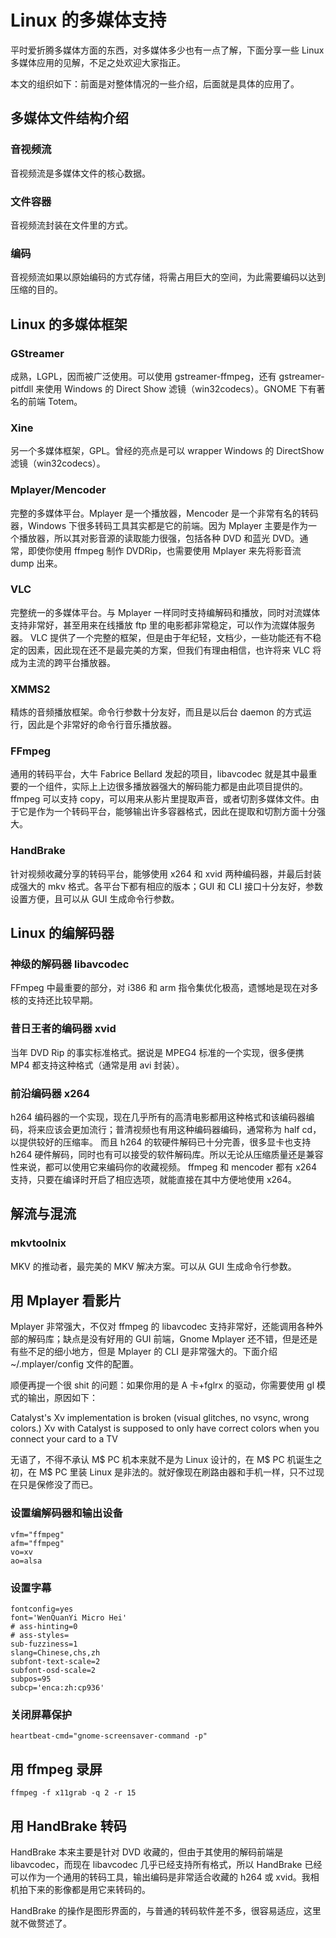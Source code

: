 ---
---

# Linux 的多媒体支持

平时爱折腾多媒体方面的东西，对多媒体多少也有一点了解，下面分享一些 Linux 多媒体应用的见解，不足之处欢迎大家指正。

本文的组织如下：前面是对整体情况的一些介绍，后面就是具体的应用了。

## 多媒体文件结构介绍

### 音视频流

音视频流是多媒体文件的核心数据。

### 文件容器

音视频流封装在文件里的方式。

### 编码

音视频流如果以原始编码的方式存储，将需占用巨大的空间，为此需要编码以达到压缩的目的。

## Linux 的多媒体框架

### GStreamer

成熟，LGPL，因而被广泛使用。可以使用 gstreamer-ffmpeg，还有 gstreamer-pitfdll 来使用 Windows 的 Direct Show 滤镜（win32codecs）。GNOME 下有著名的前端 Totem。

### Xine

另一个多媒体框架，GPL。曾经的亮点是可以 wrapper Windows 的 DirectShow 滤镜（win32codecs）。

### Mplayer/Mencoder

完整的多媒体平台。Mplayer 是一个播放器，Mencoder 是一个非常有名的转码器，Windows 下很多转码工具其实都是它的前端。因为 Mplayer 主要是作为一个播放器，所以其对影音源的读取能力很强，包括各种 DVD 和蓝光 DVD。通常，即使你使用 ffmpeg 制作 DVDRip，也需要使用 Mplayer 来先将影音流 dump 出来。

### VLC

完整统一的多媒体平台。与 Mplayer 一样同时支持编解码和播放，同时对流媒体支持非常好，甚至用来在线播放 ftp 里的电影都非常稳定，可以作为流媒体服务器。 VLC 提供了一个完整的框架，但是由于年纪轻，文档少，一些功能还有不稳定的因素，因此现在还不是最完美的方案，但我们有理由相信，也许将来 VLC 将成为主流的跨平台播放器。

### XMMS2

精炼的音频播放框架。命令行参数十分友好，而且是以后台 daemon 的方式运行，因此是个非常好的命令行音乐播放器。

### FFmpeg

通用的转码平台，大牛 Fabrice Bellard 发起的项目，libavcodec 就是其中最重要的一个组件，实际上上边很多播放器强大的解码能力都是由此项目提供的。 ffmpeg 可以支持 copy，可以用来从影片里提取声音，或者切割多媒体文件。由于它是作为一个转码平台，能够输出许多容器格式，因此在提取和切割方面十分强大。

### HandBrake

针对视频收藏分享的转码平台，能够使用 x264 和 xvid 两种编码器，并最后封装成强大的 mkv 格式。各平台下都有相应的版本；GUI 和 CLI 接口十分友好，参数设置方便，且可以从 GUI 生成命令行参数。

## Linux 的编解码器

### 神级的解码器 libavcodec

FFmpeg 中最重要的部分，对 i386 和 arm 指令集优化极高，遗憾地是现在对多核的支持还比较早期。

### 昔日王者的编码器 xvid

当年 DVD Rip 的事实标准格式。据说是 MPEG4 标准的一个实现，很多便携 MP4 都支持这种格式（通常是用 avi 封装）。

### 前沿编码器 x264

h264 编码器的一个实现，现在几乎所有的高清电影都用这种格式和该编码器编码，将来应该会更加流行；普清视频也有用这种编码器编码，通常称为 half cd，以提供较好的压缩率。 而且 h264 的软硬件解码已十分完善，很多显卡也支持 h264 硬件解码，同时也有可以接受的软件解码库。所以无论从压缩质量还是兼容性来说，都可以使用它来编码你的收藏视频。 ffmpeg 和 mencoder 都有 x264 支持，只要在编译时开启了相应选项，就能直接在其中方便地使用 x264。

## 解流与混流

### mkvtoolnix

MKV 的推动者，最完美的 MKV 解决方案。可以从 GUI 生成命令行参数。

## 用 Mplayer 看影片

Mplayer 非常强大，不仅对 ffmpeg 的 libavcodec 支持非常好，还能调用各种外部的解码库；缺点是没有好用的 GUI 前端，Gnome Mplayer 还不错，但是还是有些不足的细小地方，但是 Mplayer 的 CLI 是非常强大的。下面介绍~/.mplayer/config 文件的配置。

顺便再提一个很 shit 的问题：如果你用的是 A 卡+fglrx 的驱动，你需要使用 gl 模式的输出，原因如下：

Catalyst's Xv implementation is broken (visual glitches, no vsync, wrong colors.) Xv with Catalyst is supposed to only have correct colors when you connect your card to a TV

无语了，不得不承认 M$ PC 机本来就不是为 Linux 设计的，在 M$ PC 机诞生之初，在 M\$ PC 里装 Linux 是非法的。就好像现在刷路由器和手机一样，只不过现在只是保修没了而已。

### 设置编解码器和输出设备

    vfm="ffmpeg"
    afm="ffmpeg"
    vo=xv
    ao=alsa

### 设置字幕

    fontconfig=yes
    font='WenQuanYi Micro Hei'
    # ass-hinting=0
    # ass-styles=
    sub-fuzziness=1
    slang=Chinese,chs,zh
    subfont-text-scale=2
    subfont-osd-scale=2
    subpos=95
    subcp='enca:zh:cp936'

### 关闭屏幕保护

    heartbeat-cmd="gnome-screensaver-command -p"

## 用 ffmpeg 录屏

    ffmpeg -f x11grab -q 2 -r 15

## 用 HandBrake 转码

HandBrake 本来主要是针对 DVD 收藏的，但由于其使用的解码前端是 libavcodec，而现在 libavcodec 几乎已经支持所有格式，所以 HandBrake 已经可以作为一个通用的转码工具，输出编码是非常适合收藏的 h264 或 xvid。我相机拍下来的影像都是用它来转码的。

HandBrake 的操作是图形界面的，与普通的转码软件差不多，很容易适应，这里就不做赘述了。

